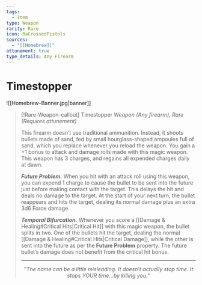 ```yaml
---
tags:
  - Item
type: Weapon
rarity: Rare
icon: RaCrossedPistols
sources:
  - "[[Homebrew]]"
attunement: true
type_details: Any Firearm
---
```


# Timestopper

![[Homebrew-Banner.jpg|banner]]
>[!Rare-Weapon-callout] Timestopper
> _Weapon (Any firearm), Rare (Requires attunement)_
>
>This firearm doesn’t use traditional ammunition. Instead, it shoots bullets made of sand, fed by small hourglass-shaped ampoules full of sand, which you replace whenever you reload the weapon. You gain a +1 bonus to attack and damage rolls made with this magic weapon. This weapon has 3 charges, and regains all expended charges daily at dawn.
>
>**_Future Problem._** When you hit with an attack roll using this weapon, you can expend 1 charge to cause the bullet to be sent into the future just before making contact with the target. This delays the hit and deals no damage to the target. At the start of your next turn, the bullet reappears and hits the target, dealing its normal damage plus an extra 3d6 Force damage.
>
>**_Temporal Bifurcation._** Whenever you score a [[Damage & Healing#Critical Hits|Critical Hit]] with this magic weapon, the bullet splits in two. One of the bullets hit the target, dealing the normal [[Damage & Healing#Critical Hits|Critical Damage]], while the other is sent into the future as per the **Future Problem** property. The future bullet’s damage does not benefit from the critical hit bonus.
>- - -
><p style="text-align:center;"><i><p style="text-align:center;"><i>”The name can be a little misleading. It doesn’t actually stop time. It stops YOUR time…by killing you.”</i></p>
